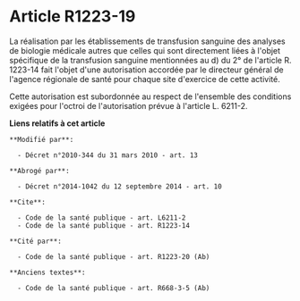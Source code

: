 # Article R1223-19

La réalisation par les établissements de transfusion sanguine des analyses de biologie médicale autres que celles qui sont
directement liées à l'objet spécifique de la transfusion sanguine mentionnées au d) du 2° de l'article R. 1223-14 fait
l'objet d'une autorisation accordée par le directeur général de l'agence régionale de santé pour chaque site d'exercice de
cette activité. 

Cette autorisation est subordonnée au respect de l'ensemble des conditions exigées pour l'octroi de l'autorisation prévue à
l'article L. 6211-2.

**Liens relatifs à cet article**

	**Modifié par**:

	  - Décret n°2010-344 du 31 mars 2010 - art. 13

	**Abrogé par**:

	  - Décret n°2014-1042 du 12 septembre 2014 - art. 10

	**Cite**:

	  - Code de la santé publique - art. L6211-2
	  - Code de la santé publique - art. R1223-14

	**Cité par**:

	  - Code de la santé publique - art. R1223-20 (Ab)

	**Anciens textes**:

	  - Code de la santé publique - art. R668-3-5 (Ab)

